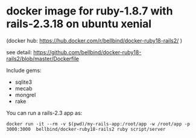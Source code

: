 # docker image for ruby-1.8.7 with rails-2.3.18 on ubuntu xenial

(docker hub: https://hub.docker.com/r/bellbind/docker-ruby18-rails2/ )

see detail: https://github.com/bellbind/docker-ruby18-rails2/blob/master/Dockerfile

Include gems:

- sqlite3
- mecab
- mongrel
- rake

You can run a rails-2.3 app as:

```
docker run -it --rm -v $(pwd)/my-rails-app:/root/app -w /root/app -p 3000:3000  bellbind/docker-ruby18-rails2 ruby script/server
```

